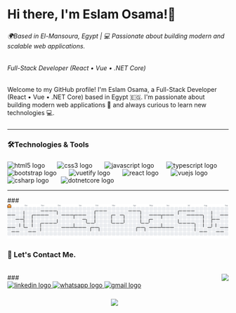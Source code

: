 <h1 align="left">Hi there, I'm Eslam Osama!👋</h1>

###

<h6 align="left"><i>🌍Based in El-Mansoura, Egypt | 💻 Passionate about building modern and scalable web applications.</i></h6>

###

<h6 align="left">Full-Stack Developer (React • Vue • .NET Core)</h6>

###

<p align="left">Welcome to my GitHub profile! I'm Eslam Osama, a Full-Stack Developer (React • Vue • .NET Core) based in Egypt 🇪🇬. I'm passionate about building modern web applications 🚀 and always curious to learn new technologies 💻.</p>

###
<hr/>
<h3 align="left">🛠️Technologies & Tools</h3>

###

<div align="left">
  <img src="https://cdn.jsdelivr.net/gh/devicons/devicon/icons/html5/html5-original.svg" height="40" alt="html5 logo"  />
  <img width="20" />
  <img src="https://cdn.jsdelivr.net/gh/devicons/devicon/icons/css3/css3-original.svg" height="40" alt="css3 logo"  />
  <img width="20" />
  <img src="https://cdn.jsdelivr.net/gh/devicons/devicon/icons/javascript/javascript-original.svg" height="40" alt="javascript logo"  />
  <img width="20" />
  <img src="https://cdn.jsdelivr.net/gh/devicons/devicon/icons/typescript/typescript-original.svg" height="40" alt="typescript logo"  />
  <img width="20" />
  <img src="https://cdn.jsdelivr.net/gh/devicons/devicon/icons/bootstrap/bootstrap-original.svg" height="40" alt="bootstrap logo"  />
  <img width="20" />
  <img src="https://cdn.jsdelivr.net/gh/devicons/devicon/icons/vuetify/vuetify-original.svg" height="40" alt="vuetify logo"  />
  <img width="20" />
  <img src="https://cdn.jsdelivr.net/gh/devicons/devicon/icons/react/react-original.svg" height="40" alt="react logo"  />
  <img width="20" />
  <img src="https://cdn.jsdelivr.net/gh/devicons/devicon/icons/vuejs/vuejs-original.svg" height="40" alt="vuejs logo"  />
  <img width="20" />
  <img src="https://cdn.jsdelivr.net/gh/devicons/devicon/icons/csharp/csharp-original.svg" height="40" alt="csharp logo"  />
  <img width="20" />
  <img src="https://cdn.jsdelivr.net/gh/devicons/devicon/icons/dotnetcore/dotnetcore-original.svg" height="40" alt="dotnetcore logo"  />
</div>

<hr/>
###

<br clear="both">

<picture>
  <source media="(prefers-color-scheme: dark)" srcset="https://raw.githubusercontent.com/eslam-osamaa/eslam-osamaa/output/pacman-contribution-graph-dark.svg">
  <source media="(prefers-color-scheme: light)" srcset="https://raw.githubusercontent.com/eslam-osamaa/eslam-osamaa/output/pacman-contribution-graph.svg">
  <img alt="pacman contribution graph" src="https://raw.githubusercontent.com/eslam-osamaa/eslam-osamaa/output/pacman-contribution-graph.svg">
</picture>




###

<h3>🤝 Let's Contact Me.</h3>
<br clear="both"/>

<img align="right" height="150" src="https://media.giphy.com/media/v1.Y2lkPTc5MGI3NjExMjY1OTRob3pzYWh5ZDJldXA2eGdwN2N5b2poM25pc2VoeGJ1eWltOCZlcD12MV9naWZzX3NlYXJjaCZjdD1n/jBOOXxSJfG8kqMxT11/giphy.gif"  />
###


<div align="left">
  <a href="https://linkedin.com/in/esllam-osama" target="_blank">
    <img src="https://img.shields.io/static/v1?message=Linked%20In&logo=linkedin&label=&color=0077B5&logoColor=white&labelColor=&style=for-the-badge" height="30" alt="linkedin logo"  />
  </a>
  <a href="https://wa.link/dcbbie" target="_blank">
    <img src="https://img.shields.io/static/v1?message=Whatsapp&logo=whatsapp&label=&color=25D366&logoColor=white&labelColor=&style=for-the-badge" height="30" alt="whatsapp logo"  />
  </a>
  <a href="mailto:esllam.work@gmail.com" target="_blank">
    <img src="https://img.shields.io/static/v1?message=Gmail&logo=gmail&label=&color=D14836&logoColor=white&labelColor=&style=for-the-badge" height="30" alt="gmail logo"  />
  </a>
</div>

###



<div align="center">
  <img src="https://visitor-badge.laobi.icu/badge?page_id=maurodesouzad.maurodesouzad&left_color=cornflowerblue&right_color=blue"  />
</div>

###
